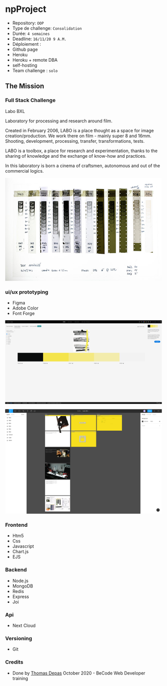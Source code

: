 # npProject

- Repository: `OOP`
- Type de challenge:  `Consolidation`
- Durée: `4 semaines`
- Deadline: `16/11/20 9 A.M.`
- Déploiement :
- Github page
- Heroku
- Heroku + remote DBA
- self-hosting
- Team challenge :  `solo`

## The Mission

### Full Stack Challenge

Labo BXL

Laboratory for processing and research around film.

Created in February 2006, LABO is a place thought as a space for image creation/production. We work there on film - mainly super 8 and 16mm. Shooting, development, processing, transfer, transformations, tests.

LABO is a toolbox, a place for research and experimentation, thanks to the sharing of knowledge and the exchange of know-how and practices.

In this laboratory is born a cinema of craftsmen, autonomous and out of the commercial logics.

<p align="center">
  <img src="LaboBXL/frontend/public/images/lab.jpeg" alt="Labo BXL"/>
</p>

### ui/ux prototyping
 
- Figma
- Adobe Color 
- Font Forge 

<p align="center">
  <img src="LaboBXL/frontend/public/ref/ref1.png" alt="Labo BXL"/>
</p>

<p align="center">
  <img src="LaboBXL/frontend/public/ref/figma.png" alt="Labo BXL"/>
</p>

 
### Frontend 

- Htm5
- Css
- Javascript
- Chart.js
- EJS

### Backend 

- Node.js 
- MongoDB
- Redis
- Express 
- Joi

### Api

- Next Cloud 

### Versioning

- Git 

### Credits 

- Done by [Thomas Depas](https://github.com/Thdepas) October 2020 - BeCode Web Developer training
